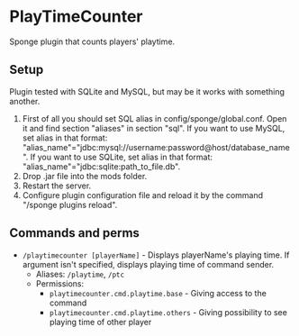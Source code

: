 # PlayTimeCounter
Sponge plugin that counts players' playtime.

## Setup
Plugin tested with SQLite and MySQL, but may be it works with something another.
1. First of all you should set SQL alias in config/sponge/global.conf. Open it and find section "aliases" in section "sql".
If you want to use MySQL, set alias in that format: "alias_name"="jdbc:mysql://username:password@host/database_name".
If you want to use SQLite, set alias in that format: "alias_name"="jdbc:sqlite:path_to_file.db".
2. Drop .jar file into the mods folder.
3. Restart the server.
4. Configure plugin configuration file and reload it by the command "/sponge plugins reload".

## Commands and perms
* ```/playtimecounter [playerName]``` - Displays playerName's playing time. If argument isn't specified, displays playing time of command sender.
   * Aliases: ```/playtime```, ```/ptc```
   * Permissions:
     * ```playtimecounter.cmd.playtime.base``` - Giving access to the command
     * ```playtimecounter.cmd.playtime.others``` - Giving possibility to see playing time of other player
   
